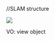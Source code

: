 //SLAM structure

<img src = "https://user-images.githubusercontent.com/36797374/106164047-9385ca80-6157-11eb-9d59-352c5e2dac79.png">


VO: view object

